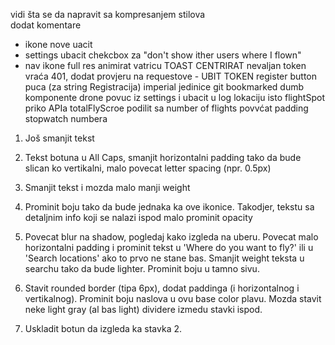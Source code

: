vidi šta se da napravit sa kompresanjem stilova <br>
dodat komentare <br>
- ikone nove uacit
- settings ubacit chekcbox za "don't show ither users where I flown"
- nav ikone full res
animirat vatricu
TOAST CENTRIRAT
nevaljan token vraća 401, dodat provjeru na requestove - UBIT TOKEN
register button puca (za string Registracija)
imperial jedinice
git bookmarked dumb komponente
drone povuc iz settings i ubacit  u log
lokaciju isto
flightSpot priko APIa
totalFlyScroe podilit sa number of flights
povvćat padding stopwatch numbera


1. Još smanjit tekst
2. Tekst botuna u All Caps, smanjit horizontalni padding tako da bude slican ko vertikalni, malo povecat letter spacing (npr. 0.5px)
3. Smanjit tekst i mozda malo manji weight
4. Prominit boju tako da bude jednaka ka ove ikonice. Takodjer, tekstu sa detaljnim info koji se nalazi ispod malo prominit opacity



5. Povecat blur na shadow, pogledaj kako izgleda na uberu. 
Povecat malo horizontalni padding 
i prominit tekst u 'Where do you want to fly?' ili u 'Search locations' ako to prvo ne stane bas. 
Smanjit weight teksta u searchu tako da bude lighter. 
Prominit boju u tamno sivu.



7. Stavit rounded border (tipa 6px), dodat paddinga (i horizontalnog i vertikalnog). Prominit boju naslova u ovu base color plavu. Mozda stavit neke light gray (al bas light) dividere izmedu stavki ispod.
8. Uskladit botun da izgleda ka stavka 2.
